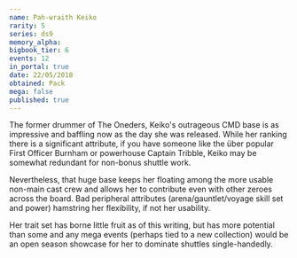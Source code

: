 ```yaml
---
name: Pah-wraith Keiko
rarity: 5
series: ds9
memory_alpha:
bigbook_tier: 6
events: 12
in_portal: true
date: 22/05/2018
obtained: Pack
mega: false
published: true
---
```


The former drummer of The Oneders, Keiko's outrageous CMD base is as impressive and baffling now as the day she was released. While her ranking there is a significant attribute, if you have someone like the über popular First Officer Burnham or powerhouse Captain Tribble, Keiko may be somewhat redundant for non-bonus shuttle work.

Nevertheless, that huge base keeps her floating among the more usable non-main cast crew and allows her to contribute even with other zeroes across the board. Bad peripheral attributes (arena/gauntlet/voyage skill set and power) hamstring her flexibility, if not her usability.

Her trait set has borne little fruit as of this writing, but has more potential than some and any mega events (perhaps tied to a new collection) would be an open season showcase for her to dominate shuttles single-handedly.
